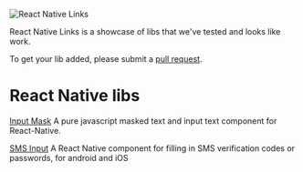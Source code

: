 ![React Native Links](https://i.imgur.com/9LekXA1.jpg "React Native Links")

React Native Links is a showcase of libs that we've tested and looks like work.

To get your lib added, please submit a [pull request](https://github.com/https://github.com/FotonTech/react-native-links/pulls).

# React Native libs

[Input Mask](https://github.com/benhurott/react-native-masked-text)
A pure javascript masked text and input text component for React-Native.

[SMS Input](https://github.com/shixiaoquan/react-native-sms-verifycode)
A React Native component for filling in SMS verification codes or passwords, for android and iOS
